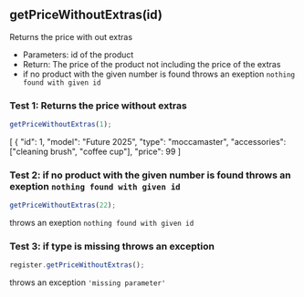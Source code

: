 ## **getPriceWithoutExtras(id)**

Returns the price with out extras

- Parameters: id of the product
- Return: The price of the product not including the price of the extras
- if no product with the given number is found throws an exeption `nothing found with given id`

### Test 1: Returns the price without extras

```js
getPriceWithoutExtras(1);
```

[
{
"id": 1,
"model": "Future 2025",
"type": "moccamaster",
"accessories": ["cleaning brush", "coffee cup"],
"price": 99
]

### Test 2: if no product with the given number is found throws an exeption `nothing found with given id`

```js
getPriceWithoutExtras(22);
```

throws an exeption `nothing found with given id`

### Test 3: if type is missing throws an exception

```js
register.getPriceWithoutExtras();
```

throws an exception `'missing parameter'`
